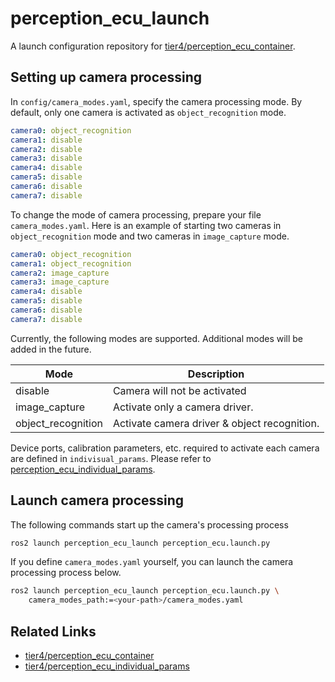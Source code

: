 # perception_ecu_launch

A launch configuration repository for [tier4/perception_ecu_container](https://github.com/tier4/perception_ecu_container).

## Setting up camera processing

In `config/camera_modes.yaml`, specify the camera processing mode.
By default, only one camera is activated as `object_recognition` mode.

```yaml
camera0: object_recognition
camera1: disable
camera2: disable
camera3: disable
camera4: disable
camera5: disable
camera6: disable
camera7: disable
```

To change the mode of camera processing, prepare your file `camera_modes.yaml`.
Here is an example of starting two cameras in `object_recognition` mode and two cameras in `image_capture` mode.

```yaml
camera0: object_recognition
camera1: object_recognition
camera2: image_capture
camera3: image_capture
camera4: disable
camera5: disable
camera6: disable
camera7: disable
```

Currently, the following modes are supported. Additional modes will be added in the future.

| Mode               | Description                                  |
| ------------------ | -------------------------------------------- |
| disable            | Camera will not be activated                 |
| image_capture      | Activate only a camera driver.               |
| object_recognition | Activate camera driver & object recognition. |

Device ports, calibration parameters, etc. required to activate each camera are defined in `indivisual_params`.
Please refer to [perception_ecu_individual_params](https://github.com/tier4/perception_ecu_individual_params).

## Launch camera processing

The following commands start up the camera's processing process

```sh
ros2 launch perception_ecu_launch perception_ecu.launch.py
```

If you define `camera_modes.yaml` yourself, you can launch the camera processing process below.

```sh
ros2 launch perception_ecu_launch perception_ecu.launch.py \
    camera_modes_path:=<your-path>/camera_modes.yaml
```

## Related Links
- [tier4/perception_ecu_container](https://github.com/tier4/perception_ecu_container)
- [tier4/perception_ecu_individual_params](https://github.com/tier4/perception_ecu_individual_params)
